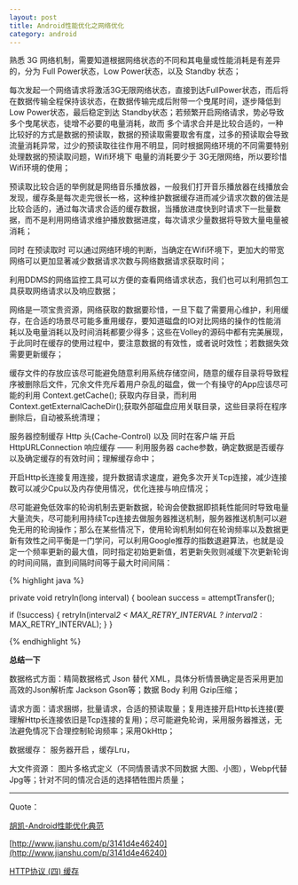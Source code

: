 ```yaml
---
layout: post
title: Android性能优化之网络优化
category: android
---
```


熟悉 3G 网络机制，需要知道根据网络状态的不同和其电量或性能消耗是有差异的，分为 Full Power状态，Low Power状态，以及 Standby 状态；

每次发起一个网络请求将激活3G无限网络状态，直接到达FullPower状态，而后将在数据传输全程保持该状态，在数据传输完成后附带一个曳尾时间，逐步降低到 Low Power状态，最后稳定到达 Standby状态；若频繁开启网络请求，势必导致多个曳尾状态，徒增不必要的电量消耗，故而 多个请求合并是比较合适的，一种比较好的方式是数据的预读取，数据的预读取需要取舍有度，过多的预读取会导致流量消耗异常，过少的预读取往往作用不明显，同时根据网络环境的不同需要特别处理数据的预读取问题，Wifi环境下 电量的消耗要少于 3G无限网络，所以要珍惜Wifi环境的使用；

预读取比较合适的举例就是网络音乐播放器，一般我们打开音乐播放器在线播放会发现，缓存条是每次走完很长一格，这种维护数据缓存进而减少请求次数的做法是比较合适的，通过每次请求合适的缓存数据，当播放进度快到时请求下一批量数据，而不是利用网络请求维护播放数据进度，每次请求少量数据将导致大量电量被消耗；

同时 在预读取时 可以通过网络环境的判断，当确定在Wifi环境下，更加大的带宽网络可以更加显著减少数据请求次数与网络数据请求获取时间；

利用DDMS的网络监控工具可以方便的查看网络请求状态，我们也可以利用抓包工具获取网络请求以及响应数据；

网络是一项宝贵资源，网络获取的数据要珍惜，一旦下载了需要用心维护，利用缓存，在合适的场景尽可能多重用缓存，要知道磁盘的IO对比网络的操作的性能消耗以及电量消耗以及时间消耗都要少得多；这些在Volley的源码中都有完美展现，于此同时在缓存的使用过程中，要注意数据的有效性，或者说时效性；若数据失效需要更新缓存；

缓存文件的存放应该尽可能避免随意利用系统存储空间，随意的缓存目录将导致程序被删除后文件，冗余文件充斥着用户杂乱的磁盘，做一个有操守的App应该尽可能的利用 Context.getCache(); 获取内存目录，而利用 Context.getExternalCacheDir();获取外部磁盘应用关联目录，这些目录将在程序删除后，自动被系统清理；


服务器控制缓存 Http 头(Cache-Control) 以及 同时在客户端 开启 HttpURLConnection 响应缓存 —— 利用服务器 cache参数，确定数据是否缓存以及确定缓存的有效时间；理解缓存命中；


开启Http长连接复用连接，提升数据请求速度，避免多次开关Tcp连接，减少连接数可以减少Cpu以及内存使用情况，优化连接与响应情况；

尽可能避免低效率的轮询机制去更新数据，轮询会使数据即损耗性能同时导致电量大量流失，尽可能利用持续Tcp连接去做服务器推送机制，服务器推送机制可以避免无用的轮询操作；那么在某些情况下，使用轮询机制如何在轮询频率以及数据更新有效性之间平衡是一门学问，可以利用Google推荐的指数退避算法，也就是设定一个频率更新的最大值，同时指定初始更新值，若更新失败则减缓下次更新轮询的时间间隔，直到间隔时间等于最大时间间隔：

{% highlight java %}

private void retryIn(long interval) {
  boolean success = attemptTransfer();

  if (!success) {
    retryIn(interval*2 < MAX_RETRY_INTERVAL ?
            interval*2 : MAX_RETRY_INTERVAL);
  }
}

{% endhighlight %}

**总结一下**

数据格式方面：精简数据格式 Json 替代 XML，具体分析情景确定是否采用更加高效的Json解析库 Jackson Gson等；数据 Body 利用 Gzip压缩；

请求方面：请求捆绑，批量请求，合适的预读取量；复用连接开启Http长连接(要理解Http长连接依旧是Tcp连接的复用)；尽可能避免轮询，采用服务器推送，无法避免情况下合理控制轮询频率；采用OkHttp；

数据缓存：  服务器开启 ，缓存Lru，

大文件资源： 图片多格式定义（不同情景请求不同数据 大图、小图），Webp代替 Jpg等；针对不同的情况合适的选择牺牲图片质量；


---

Quote：

[胡凯-Android性能优化典范](http://hukai.me/blog/archives/)

[http://www.jianshu.com/p/3141d4e46240](http://www.jianshu.com/p/3141d4e46240)

[HTTP协议 (四) 缓存](http://www.cnblogs.com/TankXiao/archive/2012/11/28/2793365.html)
